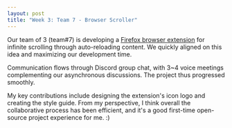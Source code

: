 ```yaml
---
layout: post
title: "Week 3: Team 7 - Browser Scroller"
---
```


Our team of 3 (team#7) is developing a [Firefox browser extension](https://github.com/ossd-s25/Browser-Scroller.git) for infinite scrolling through auto-reloading content. We quickly aligned on this idea and maximizing our development time.

Communication flows through Discord group chat, with 3~4 voice meetings complementing our asynchronous discussions. The project thus progressed smoothly.

My key contributions include designing the extension's icon logo and creating the style guide. From my perspective, I think overall the collaborative process has been efficient, and it's a good first-time open-source project experience for me. :)
